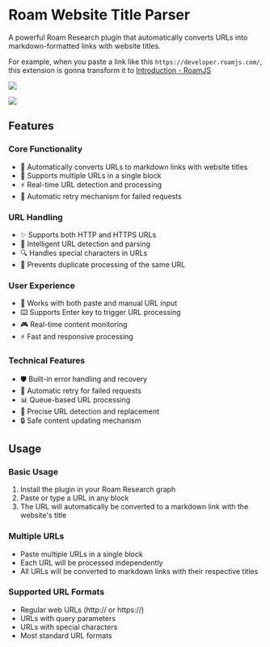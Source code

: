 # Roam Website Title Parser

A powerful Roam Research plugin that automatically converts URLs into markdown-formatted links with website titles.

For example, when you paste a link like this `https://developer.roamjs.com/`, this extension is gonna transform it to [Introduction - RoamJS](https://developer.roamjs.com/)

![](https://firebasestorage.googleapis.com/v0/b/firescript-577a2.appspot.com/o/imgs%2Fapp%2FExploreSpace%2F6M92QAprUS.46.43.gif?alt=media&token=d3e4cc31-a676-4df6-a00c-1eee5cea7142)

![](https://firebasestorage.googleapis.com/v0/b/firescript-577a2.appspot.com/o/imgs%2Fapp%2FExploreSpace%2Fh7zMz5cuVI.gif?alt=media&token=1c6af938-c523-487d-b3cc-97d6ea8bb365)

## Features

### Core Functionality
- 🔄 Automatically converts URLs to markdown links with website titles
- 🚀 Supports multiple URLs in a single block
- ⚡ Real-time URL detection and processing
- 🔁 Automatic retry mechanism for failed requests

### URL Handling
- ✨ Supports both HTTP and HTTPS URLs
- 🎯 Intelligent URL detection and parsing
- 🔍 Handles special characters in URLs
- 🚫 Prevents duplicate processing of the same URL

### User Experience
- 📝 Works with both paste and manual URL input
- ⌨️ Supports Enter key to trigger URL processing
- 🎮 Real-time content monitoring
- ⚡ Fast and responsive processing

### Technical Features
- 🛡️ Built-in error handling and recovery
- 🔄 Automatic retry for failed requests
- 📊 Queue-based URL processing
- 🎯 Precise URL detection and replacement
- 🔒 Safe content updating mechanism

## Usage

### Basic Usage
1. Install the plugin in your Roam Research graph
2. Paste or type a URL in any block
3. The URL will automatically be converted to a markdown link with the website's title

### Multiple URLs
- Paste multiple URLs in a single block
- Each URL will be processed independently
- All URLs will be converted to markdown links with their respective titles

### Supported URL Formats
- Regular web URLs (http:// or https://)
- URLs with query parameters
- URLs with special characters
- Most standard URL formats
